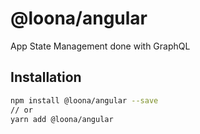 # @loona/angular

App State Management done with GraphQL

## Installation

```bash
npm install @loona/angular --save
// or
yarn add @loona/angular
```
